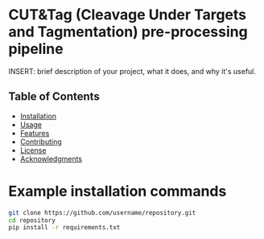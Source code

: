 # CUT&Tag (Cleavage Under Targets and Tagmentation) pre-processing pipeline

INSERT: brief description of your project, what it does, and why it's useful.

## Table of Contents

- [Installation](#installation)
- [Usage](#usage)
- [Features](#features)
- [Contributing](#contributing)
- [License](#license)
- [Acknowledgments](#acknowledgments)

# Example installation commands
```bash
git clone https://github.com/username/repository.git
cd repository
pip install -r requirements.txt
